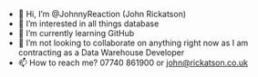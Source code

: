 - 👋 Hi, I’m @JohnnyReaction (John Rickatson)
- 👀 I’m interested in all things database
- 🌱 I’m currently learning GitHub
- 💞️ I’m not looking to collaborate on anything right now as I am contracting as a Data Warehouse Developer
- 📫 How to reach me? 07740 861900 or john@rickatson.co.uk

<!---
JohnnyReaction/JohnnyReaction is a ✨ special ✨ repository because its `README.md` (this file) appears on your GitHub profile.
You can click the Preview link to take a look at your changes.
--->
